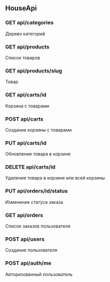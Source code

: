 ## HouseApi

### GET api/categories
Дерево категорий

### GET api/products
Список товаров

### GET api/products/slug
Товар

### GET api/carts/id
Корзина с товарами

### POST api/carts
Создание корзины с товарами

### PUT api/carts/id
Обновление товара в корзине

### DELETE api/carts/id
Удаление товара в корзине или всей корзины

### PUT api/orders/id/status
Изменение статуса заказа

### GET api/orders
Список заказов пользователя

### POST api/users
Создание пользователя

### POST api/auth/me
Авторизованный пользователь

